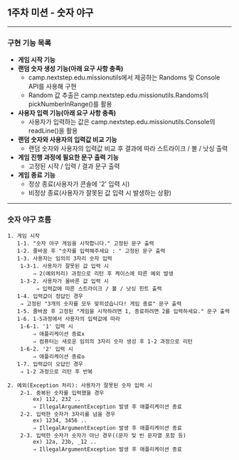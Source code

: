 ## 1주차 미션 - 숫자 야구

---

### 구현 기능 목록

- **게임 시작 기능**
- **랜덤 숫자 생성 기능(아래 요구 사항 충족)**
    - camp.nextstep.edu.missionutils에서 제공하는 Randoms 및 Console API를 사용해 구현
    - Random 값 추출은 camp.nextstep.edu.missionutils.Randoms의 pickNumberInRange()를 활용
- **사용자 입력 기능(아래 요구 사항 충족)**
    - 사용자가 입력하는 값은 camp.nextstep.edu.missionutils.Console의 readLine()을 활용
- **랜덤 숫자와 사용자의 입력값 비교 기능**
    - 랜덤 숫자와 사용자의 입력값 비교 후 결과에 따라 스트라이크 / 볼 / 낫싱 출력
- **게임 진행 과정에 필요한 문구 출력 기능**
    - 고정된 시작 / 입력 / 결과 문구 출력
- **게임 종료 기능**
    - 정상 종료(사용자가 콘솔에 '2' 입력 시)
    - 비정상 종료(사용자가 잘못된 값 입력 시 발생하는 상황)

---

### 숫자 야구 흐름

```
1. 게임 시작
   1-1. "숫자 야구 게임을 시작합니다." 고정된 문구 출력
   1-2. 줄바꿈 후 "숫자를 입력해주세요 : " 고정된 문구 출력
   1-3. 사용자는 임의의 3자리 숫자 입력
    1-3-1. 사용자가 잘못된 값 입력 시
        ⇒ 2(예외처리) 과정으로 리턴 후 케이스에 따른 예외 발생
    1-3-2. 사용자가 올바른 값 입력 시
         ⇒ 입력값에 따른 스트라이크 / 볼 / 낫싱 힌트 출력
   1-4. 입력값이 정답인 경우
    ⇒ 고정된 "3개의 숫자를 모두 맞히셨습니다! 게임 종료" 문구 출력
   1-5. 줄바꿈 후 고정된 "게임을 시작하려면 1, 종료하려면 2를 입력하세요." 문구 출력
   1-6. 1-5과정에서 사용자의 입력값에 따라
    1-6-1. '1' 입력 시
        ⇒ 애플리케이션 종료x
        ⇒ 컴퓨터는 새로운 임의의 3자리 숫자 생성 후 1-2 과정으로 리턴
    1-6-2. '2' 입력 시
        ⇒ 애플리케이션 종료o
   1-7. 입력값이 오답인 경우
    ⇒ 1-2 과정으로 리턴 후 반복
```

```
2. 예외(Exception 처리): 사용자가 잘못된 숫자 입력 시
    2-1. 중복된 숫자를 입력했을 경우 
        ex) 112, 232 .. 
        ⇒ IllegalArgumentException 발생 후 애플리케이션 종료 
    2-2. 입력한 숫자가 3자리를 넘을 경우 
        ex) 1234, 3456 .. 
        ⇒ IllegalArgumentException 발생 후 애플리케이션 종료  
    2-3. 입력한 숫자가 숫자가 아닌 경우((문자 및 빈 문자열 포함 등)
        ex) 12a, 23b, _12 .. 
        ⇒ IllegalArgumentException 발생 후 애플리케이션 종료 
```
